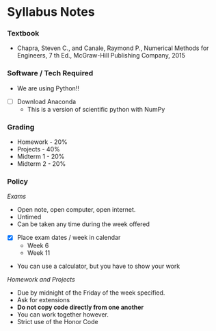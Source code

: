 # Syllabus Notes

### Textbook
- Chapra, Steven C., and Canale, Raymond P., Numerical Methods for Engineers, 7 th Ed., McGraw-Hill Publishing Company, 2015

### Software / Tech Required
- We are using Python!!
- [ ] Download Anaconda
	- This is a version of scientific python with NumPy

### Grading
- Homework - 20%
- Projects - 40%
- Midterm 1 - 20%
- Midterm 2 - 20%

### Policy
*Exams*
- Open note, open computer, open internet. 
- Untimed
- Can be taken any time during the week offered
- [x] Place exam dates / week in calendar
	- Week 6
	- Week 11
- You can use a calculator, but you have to show your work

*Homework and Projects*
- Due by midnight of the Friday of the week specified. 
- Ask for extensions
- **Do not copy code directly from one another**
- You can work together however. 
- Strict use of the Honor Code